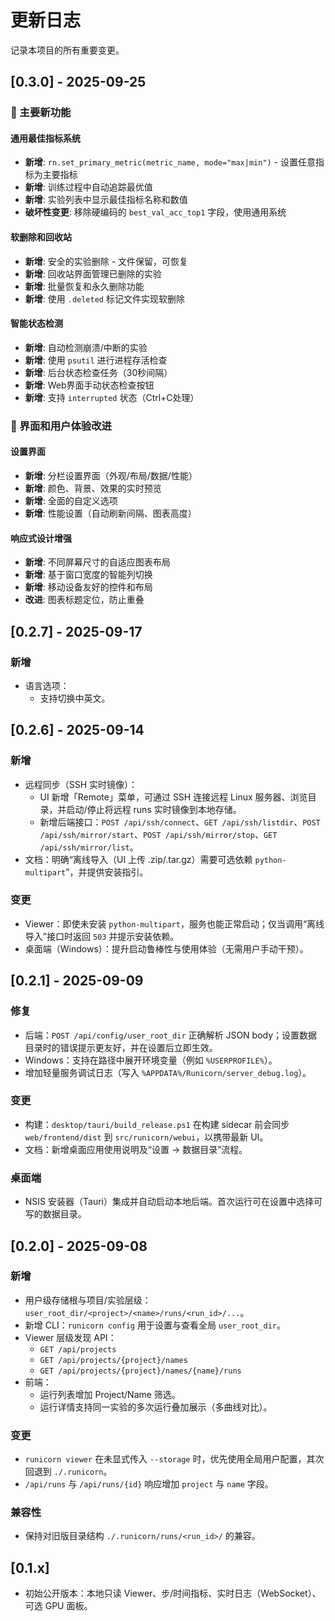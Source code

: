 # 更新日志

记录本项目的所有重要变更。

## [0.3.0] - 2025-09-25

### 🎯 主要新功能

#### 通用最佳指标系统
- **新增**: `rn.set_primary_metric(metric_name, mode="max|min")` - 设置任意指标为主要指标
- **新增**: 训练过程中自动追踪最优值
- **新增**: 实验列表中显示最佳指标名称和数值
- **破坏性变更**: 移除硬编码的 `best_val_acc_top1` 字段，使用通用系统

#### 软删除和回收站
- **新增**: 安全的实验删除 - 文件保留，可恢复
- **新增**: 回收站界面管理已删除的实验
- **新增**: 批量恢复和永久删除功能
- **新增**: 使用 `.deleted` 标记文件实现软删除

#### 智能状态检测
- **新增**: 自动检测崩溃/中断的实验
- **新增**: 使用 `psutil` 进行进程存活检查
- **新增**: 后台状态检查任务（30秒间隔）
- **新增**: Web界面手动状态检查按钮
- **新增**: 支持 `interrupted` 状态（Ctrl+C处理）

### 🎨 界面和用户体验改进

#### 设置界面
- **新增**: 分栏设置界面（外观/布局/数据/性能）
- **新增**: 颜色、背景、效果的实时预览
- **新增**: 全面的自定义选项
- **新增**: 性能设置（自动刷新间隔、图表高度）

#### 响应式设计增强
- **新增**: 不同屏幕尺寸的自适应图表布局
- **新增**: 基于窗口宽度的智能列切换
- **新增**: 移动设备友好的控件和布局
- **改进**: 图表标题定位，防止重叠



## [0.2.7] - 2025-09-17

### 新增
- 语言选项：
  - 支持切换中英文。


## [0.2.6] - 2025-09-14

### 新增
- 远程同步（SSH 实时镜像）：
  - UI 新增「Remote」菜单，可通过 SSH 连接远程 Linux 服务器、浏览目录，并启动/停止将远程 runs 实时镜像到本地存储。
  - 新增后端接口：`POST /api/ssh/connect`、`GET /api/ssh/listdir`、`POST /api/ssh/mirror/start`、`POST /api/ssh/mirror/stop`、`GET /api/ssh/mirror/list`。
- 文档：明确“离线导入（UI 上传 .zip/.tar.gz）需要可选依赖 `python-multipart`”，并提供安装指引。

### 变更
- Viewer：即使未安装 `python-multipart`，服务也能正常启动；仅当调用“离线导入”接口时返回 `503` 并提示安装依赖。
- 桌面端（Windows）：提升启动鲁棒性与使用体验（无需用户手动干预）。

## [0.2.1] - 2025-09-09

### 修复
- 后端：`POST /api/config/user_root_dir` 正确解析 JSON body；设置数据目录时的错误提示更友好，并在设置后立即生效。
- Windows：支持在路径中展开环境变量（例如 `%USERPROFILE%`）。
- 增加轻量服务调试日志（写入 `%APPDATA%/Runicorn/server_debug.log`）。

### 变更
- 构建：`desktop/tauri/build_release.ps1` 在构建 sidecar 前会同步 `web/frontend/dist` 到 `src/runicorn/webui`，以携带最新 UI。
- 文档：新增桌面应用使用说明及“设置 → 数据目录”流程。

### 桌面端
- NSIS 安装器（Tauri）集成并自动启动本地后端。首次运行可在设置中选择可写的数据目录。

## [0.2.0] - 2025-09-08

### 新增
- 用户级存储根与项目/实验层级：`user_root_dir/<project>/<name>/runs/<run_id>/...`。
- 新增 CLI：`runicorn config` 用于设置与查看全局 `user_root_dir`。
- Viewer 层级发现 API：
  - `GET /api/projects`
  - `GET /api/projects/{project}/names`
  - `GET /api/projects/{project}/names/{name}/runs`
- 前端：
  - 运行列表增加 Project/Name 筛选。
  - 运行详情支持同一实验的多次运行叠加展示（多曲线对比）。

### 变更
- `runicorn viewer` 在未显式传入 `--storage` 时，优先使用全局用户配置，其次回退到 `./.runicorn`。
- `/api/runs` 与 `/api/runs/{id}` 响应增加 `project` 与 `name` 字段。

### 兼容性
- 保持对旧版目录结构 `./.runicorn/runs/<run_id>/` 的兼容。

## [0.1.x]
- 初始公开版本：本地只读 Viewer、步/时间指标、实时日志（WebSocket）、可选 GPU 面板。
